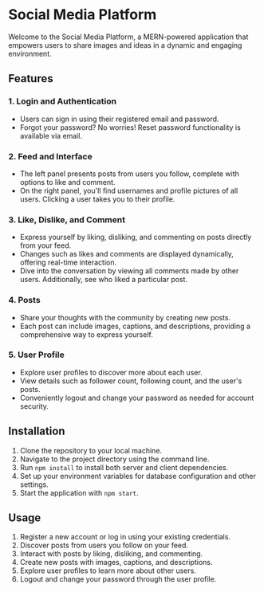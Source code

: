 # Social Media Platform

Welcome to the Social Media Platform, a MERN-powered application that empowers users to share images and ideas in a dynamic and engaging environment.

## Features

### 1. Login and Authentication
- Users can sign in using their registered email and password.
- Forgot your password? No worries! Reset password functionality is available via email.

### 2. Feed and Interface
- The left panel presents posts from users you follow, complete with options to like and comment.
- On the right panel, you'll find usernames and profile pictures of all users. Clicking a user takes you to their profile.

### 3. Like, Dislike, and Comment
- Express yourself by liking, disliking, and commenting on posts directly from your feed.
- Changes such as likes and comments are displayed dynamically, offering real-time interaction.
- Dive into the conversation by viewing all comments made by other users. Additionally, see who liked a particular post.

### 4. Posts
- Share your thoughts with the community by creating new posts.
- Each post can include images, captions, and descriptions, providing a comprehensive way to express yourself.

### 5. User Profile
- Explore user profiles to discover more about each user.
- View details such as follower count, following count, and the user's posts.
- Conveniently logout and change your password as needed for account security.

## Installation

1. Clone the repository to your local machine.
2. Navigate to the project directory using the command line.
3. Run `npm install` to install both server and client dependencies.
4. Set up your environment variables for database configuration and other settings.
5. Start the application with `npm start`.

## Usage

1. Register a new account or log in using your existing credentials.
2. Discover posts from users you follow on your feed.
3. Interact with posts by liking, disliking, and commenting.
4. Create new posts with images, captions, and descriptions.
5. Explore user profiles to learn more about other users.
6. Logout and change your password through the user profile.



